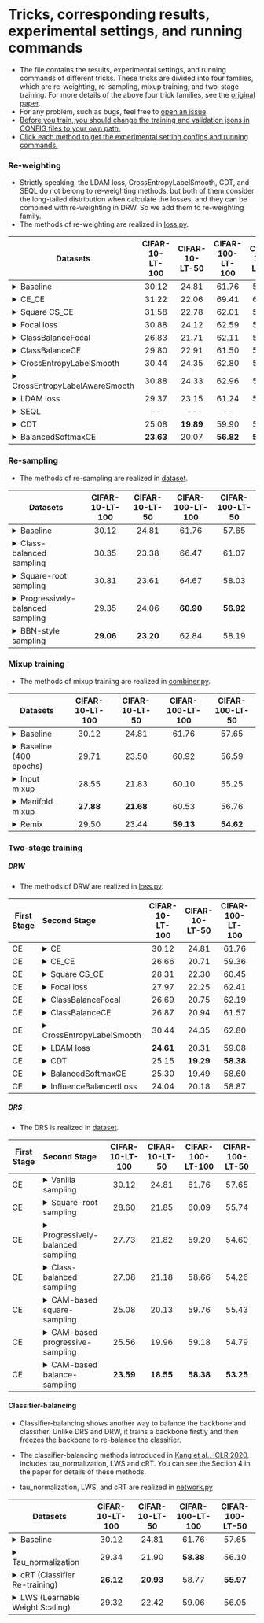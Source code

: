 # Tricks, corresponding results, experimental settings, and running commands

- The file contains the results, experimental settings, and running commands of different tricks. These tricks are divided into four families, which are re-weighting, re-sampling, mixup training, and two-stage training. For more details of the above four trick families, see the [original paper](https://cs.nju.edu.cn/wujx/paper/AAAI2021_Tricks.pdf).
- For any problem, such as bugs, feel free to [open an issue](https://github.com/zhangyongshun/BagofTricks-LT/issues).
- <u>Before you train, you should change the training and validation jsons in CONFIG files to your own path.</u>
- <u>Click each method to get the experimental setting  configs and running commands.</u>

### Re-weighting

- Strictly speaking, the LDAM loss, CrossEntropyLabelSmooth, CDT, and SEQL do not belong to re-weighting methods, but both of them consider the long-tailed distribution when calculate the losses, and they can be combined with re-weighting in DRW. So we add them to re-weighting family.
- The methods of re-weighting are realized in [loss.py](https://github.com/zhangyongshun/BagofTricks-LT/blob/main/lib/loss/loss.py).

| Datasets                                                     | CIFAR-10-LT-100 | CIFAR-10-LT-50 | CIFAR-100-LT-100 | CIFAR-100-LT-50 |
| ------------------------------------------------------------ | :-------------: | :------------: | :--------------: | :-------------: |
| <details><summary>Baseline</summary> <ol><li>CONFIG (from left to right):<ul>          <li>configs/cui_cifar/baseline/{cifar10_im100.yaml, cifar10_im50.yaml, cifar100_im100.yaml, cifar100_im50.yaml}</li></ul>      </li><br/>      <li>Running commands:<ul><li>bash data_parallel_train.sh CONFIG GPU</li></ul> </li>      </ol></details> |      30.12      |     24.81      |      61.76       |      57.65      |
| <details><summary>CE_CE</summary> <ol><li>Introduction: <ul><li>The most commonly used re-weighting method, you can see Eq. (2) in our [paper]() for more details. </li></ul></li> <br/> <li>CONFIG:<ul><li>configs/cui_cifar/loss/csce/{cifar10_im100.yaml, cifar10_im50.yaml, cifar100_im100.yaml, cifar100_im50.yaml}</li></ul>  </li><br/>      <li>Running commands:<ul><li>bash data_parallel_train.sh CONFIG GPU</li></ul> </li>      </ol></details> |      31.22      |     22.06      |      69.41       |      62.05      |
| <details><summary>Square CS_CE</summary> <ol><li>Introduction: <ul><li>This is a smooth version of CE_CE (smooth CS_CE), which add a hyper-parameter $ \gamma$ to vanilla CS_CE. In smooth CS_CE, the loss weight of class i is defined as: $(\frac{N_{min}}{N_i})^\gamma$, where $\gamma \in [0, 1]$, $N_i$ is the number of images in class i. We set $\gamma = 0.5$ to get a square-root version of CS_CE (Square CE_CE). </li></ul></li> <br/> <li>CONFIG:<ul><li>configs/cui_cifar/loss/csce/{cifar10_im100_square.yaml, cifar10_im50_square.yaml, cifar100_im100_square.yaml, cifar100_im50_square.yaml}</li></ul>      </li><br/>      <li>Running commands:<ul><li>bash data_parallel_train.sh CONFIG GPU</li></ul> </li>      </ol></details> |      31.58      |     22.78      |      62.01       |      57.66      |
| <details><summary>Focal loss</summary> <ol><li>Introduction: <ul><li>Focal loss makes the model focus training on difficult samples, and you can see Eq. (4) in our [paper]() for more details.</li><li>The Focal loss paper link: [Lin et al., ICCV 2017](https://arxiv.org/abs/1708.02002).</li></ul></li> <br/> <li>CONFIG:<ul><li>configs/cui_cifar/loss/focal/{cifar10_im100.yaml, cifar10_im50.yaml, cifar100_im100.yaml, cifar100_im50.yaml}</li></ul>      </li><br/>      <li>Running commands:<ul><li>bash data_parallel_train.sh CONFIG GPU</li></ul> </li>      </ol></details> |      30.88      |     24.12      |      62.59       |      59.46      |
| <details><summary>ClassBalanceFocal</summary><ol><li>Introduction: <ul><li>The modified version of Focal loss, which is based on the theory of effective numbers, and you can see Eq. (5) in our [paper]() for more details.</li><li>The ClassBalanceFocal paper link: [Cui et al., CVPR 2019](https://arxiv.org/abs/1901.05555).</li></ul></li> <br/> <li>CONFIG:<ul><li>configs/cui_cifar/loss/cbfocal/{cifar10_im100.yaml, cifar10_im50.yaml, cifar100_im100.yaml, cifar100_im50.yaml}</li></ul>      </li><br/>      <li>Running commands:<ul><li>bash data_parallel_train.sh CONFIG GPU</li></ul> </li>      </ol></details> |      26.83      |     21.71      |      62.11       |      57.70      |
| <details><summary>ClassBalanceCE</summary><ol><li>Introduction: <ul><li>The modified version of cross-entropy loss, which is based on the theory of effective numbers, and you can see Eq. (6) in our [paper]() for more details.</li><li>The ClassBalanceCE paper link: [Cui et al., CVPR 2019](https://arxiv.org/abs/1901.05555).</li></ul></li> <br/> <li>CONFIG:<ul><li>configs/cui_cifar/loss/cbce/{cifar10_im100.yaml, cifar10_im50.yaml, cifar100_im100.yaml, cifar100_im50.yaml}</li></ul>      </li><br/>      <li>Running commands:<ul><li>bash data_parallel_train.sh CONFIG GPU</li></ul> </li>      </ol></details> |      29.80      |     22.91      |      61.50       |      57.98      |
| <details><summary>CrossEntropyLabelSmooth</summary><ol><li>Introduction: <ul><li>The commonly used regularization trick, label smoothing,  based on cross-entropy loss. </li><li>The CrossEntropyLabelSmooth paper link: [Szegedy et al., CVPR 2016](https://arxiv.org/abs/1512.00567).</li></ul></li> <br/> <li>CONFIG:<ul><li>configs/cui_cifar/loss/cels/{cifar10_im100.yaml, cifar10_im50.yaml, cifar100_im100.yaml, cifar100_im50.yaml}</li></ul>      </li><br/>      <li>Running commands:<ul><li>bash data_parallel_train.sh CONFIG GPU</li></ul> </li>      </ol></details> |      30.44      |     24.35      |      62.80       |      57.55      |
| <details><summary>CrossEntropyLabelAwareSmooth</summary><ol><li>Introduction: <ul><li>The  modified regularization trick, label-aware smoothing,  which is based on label smoothing. It assigns different smoothing factors for each class according to the number of training images it contains. </li><li>The CrossEntropyLabelAwareSmooth paper link: [Zhong et al., CVPR 2021](https://arxiv.org/abs/2104.00466).</li></ul></li> <br/> <li>CONFIG:<ul><li>configs/cui_cifar/loss/celas/{cifar10_im100.yaml, cifar10_im50.yaml, cifar100_im100.yaml, cifar100_im50.yaml}</li></ul>      </li><br/>      <li>Running commands:<ul><li>bash data_parallel_train.sh CONFIG GPU</li></ul> </li>      </ol></details> |      30.88      |     24.33      |      62.96       |      58.29      |
| <details><summary>LDAM loss</summary><ol><li>Introduction: <ul><li>LDAM loss is one of metric learning methods, which aims to assign different margins to different class. </li><li>The LDAM loss paper link: [Cao et al., NeurIPS 2019](https://arxiv.org/abs/1906.07413).</li></ul></li> <br/> <li>CONFIG:<ul><li>configs/cui_cifar/loss/ldam/{cifar10_im100.yaml, cifar10_im50.yaml, cifar100_im100.yaml, cifar100_im50.yaml}</li></ul>      </li><br/>      <li>Running commands:<ul><li>bash data_parallel_train.sh CONFIG GPU</li></ul> </li>      </ol></details> |      29.37      |     23.15      |      61.24       |      57.86      |
| <details><summary>SEQL</summary><ol><li>**The SEQL in my implementation doesn't work. The loss will be NaN in training procedure. I will figure out this bug in next few days.**</li><br/><li>Introduction: <ul><li>The softmax equalization loss (SEQL) aims to reduce the gradients of tail classes' negative samples. The author argues that the imbalance of gradients in tail classes' positive and negtive samples causes bad influences.</li><li>The SEQL paper link: [Tan et al., CVPR 2020](https://arxiv.org/abs/2003.05176).</li></ul></li> <br/> <li>CONFIG:<ul><li>configs/cui_cifar/loss/seql/{cifar10_im100.yaml, cifar10_im50.yaml, cifar100_im100.yaml, cifar100_im50.yaml}</li></ul>      </li><br/>      <li>Running commands:<ul><li>bash data_parallel_train.sh CONFIG GPU</li></ul> </li>      </ol></details> |       --        |       --       |        --        |       --        |
| <details><summary>CDT</summary><ol><li>Introduction: <ul><li>The authors find that a model significantly over-fits the tail classes, and they argue that feature deviation between the training and test samples causes this problem. So they propose class-dependent temperatures (CDT). </li><li>The CDT paper link: [Ye et al., arXiv 2020](https://arxiv.org/abs/2001.01385).</li></ul></li> <br/> <li>CONFIG:<ul><li>configs/cui_cifar/loss/cdt/{cifar10_im100.yaml, cifar10_im50.yaml, cifar100_im100.yaml, cifar100_im50.yaml}</li></ul>      </li><br/>      <li>Running commands:<ul><li>bash data_parallel_train.sh CONFIG GPU</li></ul> </li>      </ol></details> |      25.08      |   **19.89**    |      59.90       |      56.33      |
| <details><summary>BalancedSoftmaxCE</summary><ol><li>Introduction: <ul><li>A simple and effective re-weighting method, and you can see Eq. (4) in the author paper. </li><li>The BalancedSoftmaxCE paper link: [Ren et al., NeurIPS 2020](https://arxiv.org/abs/2007.10740).</li></ul></li> <br/> <li>CONFIG:<ul><li>configs/cui_cifar/loss/bsce/{cifar10_im100.yaml, cifar10_im50.yaml, cifar100_im100.yaml, cifar100_im50.yaml}</li></ul>      </li><br/>      <li>Running commands:<ul><li>bash data_parallel_train.sh CONFIG GPU</li></ul> </li>      </ol></details> |    **23.63**    |     20.07      |    **56.82**     |    **54.55**    |

### Re-sampling

- The methods of re-sampling are realized in [dataset](https://github.com/zhangyongshun/BagofTricks-LT/tree/main/lib/dataset).

| Datasets                                                     | CIFAR-10-LT-100 | CIFAR-10-LT-50 | CIFAR-100-LT-100 | CIFAR-100-LT-50 |
| ------------------------------------------------------------ | :-------------: | :------------: | :--------------: | :-------------: |
| <details><summary>Baseline</summary> <ol><li>CONFIG (from left to right):<ul>          <li>configs/cui_cifar/baseline/{cifar10_im100.yaml, cifar10_im50.yaml, cifar100_im100.yaml, cifar100_im50.yaml}</li></ul>      </li><br/>      <li>Running commands:<ul><li>bash data_parallel_train.sh CONFIG GPU</li></ul> </li>      </ol></details> |      30.12      |     24.81      |      61.76       |      57.65      |
| <details><summary>Class-balanced sampling</summary><ol><li>Introduction: <ul><li>Class-balanced sampling makes each class to have an equal probability of being selected, and you can see the section `Re-sampling` in our [paper]() for more details. </li><li>The class-balanced sampling paper link: [Kang et al., ICLR 2020](https://arxiv.org/abs/1910.09217).</li></ul></li> <br/> <li>CONFIG:<ul><li>configs/cui_cifar/resampling/balance/{cifar10_im100.yaml, cifar10_im50.yaml, cifar100_im100.yaml, cifar100_im50.yaml}</li></ul>      </li><br/>      <li>Running commands:<ul><li>bash data_parallel_train.sh CONFIG GPU</li></ul> </li>      </ol></details> |      30.35      |     23.38      |      66.47       |      61.07      |
| <details><summary>Square-root sampling</summary><ol><li>Introduction: <ul><li>Square-root sampling aims to return a lighter imbalanced dataset., and you can see the section `Re-sampling` in our [paper]() for more details. </li><li>The square-root sampling paper link: [Kang et al., ICLR 2020](https://arxiv.org/abs/1910.09217).</li></ul></li> <br/> <li>CONFIG:<ul><li>configs/cui_cifar/resampling/square/{cifar10_im100.yaml, cifar10_im50.yaml, cifar100_im100.yaml, cifar100_im50.yaml}</li></ul>      </li><br/>      <li>Running commands:<ul><li>bash data_parallel_train.sh CONFIG GPU</li></ul> </li>      </ol></details> |      30.81      |     23.61      |      64.67       |      58.03      |
| <details><summary>Progressively-balanced sampling</summary><ol><li>Introduction: <ul><li>Progressively-balanced sampling changes the sampling probabilities of classes from random sampling to class-balanced sampling., and you can see the section `Re-sampling` in our [paper]() for more details. </li><li>The progressively-balanced sampling paper link: [Kang et al., ICLR 2020](https://arxiv.org/abs/1910.09217).</li></ul></li> <br/> <li>CONFIG:<ul><li>configs/cui_cifar/resampling/progressive/{cifar10_im100.yaml, cifar10_im50.yaml, cifar100_im100.yaml, cifar100_im50.yaml}</li></ul>      </li><br/>      <li>Running commands:<ul><li>bash data_parallel_train.sh CONFIG GPU</li></ul> </li>      </ol></details> |      29.35      |     24.06      |    **60.90**     |    **56.92**    |
| <details><summary>BBN-style sampling</summary><ol><li>Introduction: <ul><li>We combine the sampling method of BBN, which consists of a uniform sampler and a reverse sampler, with input mixup.  For more details about these two samplers, you can read the original paper.  </li><li>The progressively-balanced sampling paper link: [Zhou et al., CVPR 2020]( https://arxiv.org/abs/1912.02413).</li></ul></li> <br/> <li>CONFIG:<ul><li>configs/cui_cifar/resampling/bbn-style/{cifar10_im100.yaml, cifar10_im50.yaml, cifar100_im100.yaml, cifar100_im50.yaml}</li></ul>      </li><br/>      <li>Running commands:<ul><li>bash data_parallel_train.sh CONFIG GPU</li></ul> </li>      </ol></details> |    **29.06**    |   **23.20**    |      62.84       |      58.19      |

### Mixup training

- The methods of mixup training are realized in [combiner.py](https://github.com/zhangyongshun/BagofTricks-LT/blob/main/lib/core/combiner.py).

| Datasets                                                     | CIFAR-10-LT-100 | CIFAR-10-LT-50 | CIFAR-100-LT-100 | CIFAR-100-LT-50 |
| ------------------------------------------------------------ | :-------------: | :------------: | :--------------: | :-------------: |
| <details><summary>Baseline</summary> <ol><li>CONFIG (from left to right):<ul>          <li>configs/cui_cifar/baseline/{cifar10_im100.yaml, cifar10_im50.yaml, cifar100_im100.yaml, cifar100_im50.yaml}</li></ul>      </li><br/>      <li>Running commands:<ul><li>bash data_parallel_train.sh CONFIG GPU</li></ul> </li>      </ol></details> |      30.12      |     24.81      |      61.76       |      57.65      |
| <details><summary>Baseline (400 epochs)</summary><ol><li>Using baseline settings to train 400 epochs. On CIFAR-LT, the learning rate should be divided by 100 at the 320th and 360th epoch, respectively.</li></ol></details> |      29.71      |     23.50      |      60.92       |      56.59      |
| <details><summary>Input mixup</summary> <ol><li>Introduction: <ul><li>In input mixup, each new example is formed with two randomly sampled example by a weighted linear interpolation, and we only use the new example to train the network. You can see the section `Mixup training` in our [paper]() for more details. </li><li>The mixup paper link: [Zhang et al., ICLR 2018](https://arxiv.org/abs/1710.09412).</li></ul></li> <br/> <li>CONFIG:<ul><li>configs/cui_cifar/mixup/input_mixup/{cifar10_im100_im_alpha10.yaml, cifar10_im50_im_alpha10.yaml, cifar100_im100_im_alpha10.yaml, cifar100_im50_im_alpha10.yaml}</li></ul>      </li><br/>      <li>Running commands:<ul><li>bash data_parallel_train.sh CONFIG GPU</li></ul> </li>      </ol></details> |      28.55      |     21.83      |      60.10       |      55.25      |
| <details><summary>Manifold mixup</summary><ol><li>Introduction: <ul><li>Manifold mixup encourages neural networks to predict less confidently on interpolations of hidden representations. We apply manifold mixup on only one layer in our experiments. You can see the section `Mixup training` in our [paper]() for more details. </li><li>The manifold mixup paper link: [Verma et al., ICML 2019](https://arxiv.org/abs/1806.05236).</li></ul></li> <br/> <li>CONFIG:<ul><li>configs/cui_cifar/mixup/manifold_mixup/{cifar10_im100_mm_alpha10.yaml, cifar10_im50_mm_alpha10.yaml, cifar100_im100_mm_alpha10.yaml, cifar100_im50_mm_alpha10.yaml}</li></ul>      </li><br/>      <li>Running commands:<ul><li>bash data_parallel_train.sh CONFIG GPU</li></ul> </li>      </ol></details> |    **27.88**    |   **21.68**    |      60.53       |      56.76      |
| <details><summary>Remix</summary><ol><li>Introduction: <ul><li>Remix assigns the label in favor of the minority class by providing a disproportionately higher weight to the minority class. </li><li>The remix paper link: [Chou et al., ECCV 2020 workshop](https://arxiv.org/abs/1710.09412).</li></ul></li> <br/> <li>CONFIG:<ul><li>configs/cui_cifar/mixup/remix/{cifar10_im100_remix_alpha10.yaml, cifar10_im50_remix_alpha10.yaml, cifar100_remix100_im_alpha10.yaml, cifar100_im50_remix_alpha10.yaml}</li></ul>      </li><br/>      <li>Running commands:<ul><li>bash data_parallel_train.sh CONFIG GPU</li></ul> </li>      </ol></details> |      29.50      |     23.44      |    **59.13**     |    **54.62**    |

### Two-stage training

##### DRW

- The methods of DRW are realized in [loss.py](https://github.com/zhangyongshun/BagofTricks-LT/blob/main/lib/loss/loss.py).

| First Stage | Second Stage                                                 | CIFAR-10-LT-100 | CIFAR-10-LT-50 | CIFAR-100-LT-100 | CIFAR-100-LT-50 |
| ----------- | :----------------------------------------------------------- | :-------------: | :------------: | :--------------: | :-------------: |
| CE          | <details><summary>CE</summary> <ol><li>CONFIG (from left to right):<ul>          <li>configs/cui_cifar/baseline/{cifar10_im100.yaml, cifar10_im50.yaml, cifar100_im100.yaml, cifar100_im50.yaml}</li></ul>      </li><br/>      <li>Running commands:<ul><li>bash data_parallel_train.sh CONFIG GPU</li></ul> </li>      </ol></details> |      30.12      |     24.81      |      61.76       |      57.65      |
| CE          | <details><summary>CE_CE</summary> <ol> <li>CONFIG:<ul><li>configs/cui_cifar/two_stage/drw/csce/{cifar10_im100.yaml, cifar10_im50.yaml, cifar100_im100.yaml, cifar100_im50.yaml}</li></ul>  </li><br/>      <li>Running commands:<ul><li>bash data_parallel_train.sh CONFIG GPU</li></ul> </li>      </ol></details> |      26.66      |     20.71      |      59.36       |      54.77      |
| CE          | <details><summary>Square CS_CE</summary> <ol> <li>CONFIG:<ul><li>configs/cui_cifar/two_stage/drw/csce/{cifar10_im100_square.yaml, cifar10_im50_square.yaml, cifar100_im100_square.yaml, cifar100_im50_square.yaml}</li></ul>      </li><br/>      <li>Running commands:<ul><li>bash data_parallel_train.sh CONFIG GPU</li></ul> </li>      </ol></details> |      28.31      |     22.30      |      60.45       |      56.07      |
| CE          | <details><summary>Focal loss</summary> <ol> <li>CONFIG:<ul><li>configs/cui_cifar/two_stage/drw/focal/{cifar10_im100.yaml, cifar10_im50.yaml, cifar100_im100.yaml, cifar100_im50.yaml}</li></ul>      </li><br/>      <li>Running commands:<ul><li>bash data_parallel_train.sh CONFIG GPU</li></ul> </li>      </ol></details> |      27.97      |     22.25      |      62.41       |      58.51      |
| CE          | <details><summary>ClassBalanceFocal</summary><ol> <li>CONFIG:<ul><li>configs/cui_cifar/two_stage/drw/cbfocal/{cifar10_im100.yaml, cifar10_im50.yaml, cifar100_im100.yaml, cifar100_im50.yaml}</li></ul>      </li><br/>      <li>Running commands:<ul><li>bash data_parallel_train.sh CONFIG GPU</li></ul> </li>      </ol></details> |      26.69      |     20.75      |      62.19       |      56.68      |
| CE          | <details><summary>ClassBalanceCE</summary><ol> <li>CONFIG:<ul><li>configs/cui_cifar/two_stage/drw/cbce/{cifar10_im100.yaml, cifar10_im50.yaml, cifar100_im100.yaml, cifar100_im50.yaml}</li></ul>      </li><br/>      <li>Running commands:<ul><li>bash data_parallel_train.sh CONFIG GPU</li></ul> </li>      </ol></details> |      26.87      |     20.94      |      61.57       |      57.49      |
| CE          | <details><summary>CrossEntropyLabelSmooth</summary><ol> <li>CONFIG:<ul><li>configs/cui_cifar/two_stage/drw/cels/{cifar10_im100.yaml, cifar10_im50.yaml, cifar100_im100.yaml, cifar100_im50.yaml}</li></ul>      </li><br/>      <li>Running commands:<ul><li>bash data_parallel_train.sh CONFIG GPU</li></ul> </li>      </ol></details> |      30.44      |     24.35      |      62.80       |      57.55      |
| CE          | <details><summary>LDAM loss</summary><ol> <li>CONFIG:<ul><li>configs/cui_cifar/two_stage/drw/ldam/{cifar10_im100.yaml, cifar10_im50.yaml, cifar100_im100.yaml, cifar100_im50.yaml}</li></ul>      </li><br/>      <li>Running commands:<ul><li>bash data_parallel_train.sh CONFIG GPU</li></ul> </li>      </ol></details> |    **24.61**    |     20.31      |      59.08       |      54.46      |
| CE          | <details><summary>CDT</summary><ol> <li>CONFIG:<ul><li>configs/cui_cifar/two_stage/drw/cdt/{cifar10_im100.yaml, cifar10_im50.yaml, cifar100_im100.yaml, cifar100_im50.yaml}</li></ul>      </li><br/>      <li>Running commands:<ul><li>bash data_parallel_train.sh CONFIG GPU</li></ul> </li>      </ol></details> |      25.15      |   **19.29**    |    **58.38**     |    **53.97**    |
| CE          | <details><summary>BalancedSoftmaxCE</summary><ol> <li>CONFIG:<ul><li>configs/cui_cifar/two_stage/drw/bsce/{cifar10_im100.yaml, cifar10_im50.yaml, cifar100_im100.yaml, cifar100_im50.yaml}</li></ul>      </li><br/>      <li>Running commands:<ul><li>bash data_parallel_train.sh CONFIG GPU</li></ul> </li>      </ol></details> |      25.30      |     19.49      |      58.60       |      54.16      |
| CE          | <details><summary>InfluenceBalancedLoss</summary><ol> <li>CONFIG:<ul><li>configs/cui_cifar/two_stage/drw/ibloss/{cifar10_im100.yaml, cifar10_im50.yaml, cifar100_im100.yaml, cifar100_im50.yaml}</li></ul>      </li><br/>      <li>Running commands:<ul><li>bash data_parallel_train.sh CONFIG GPU</li></ul> </li>      </ol></details> |      24.04      |     20.18      |      58.87       |      55.76      |

##### DRS

- The DRS is realized in [dataset](https://github.com/zhangyongshun/BagofTricks-LT/tree/main/lib/dataset).

| First Stage | Second Stage                                                 | CIFAR-10-LT-100 | CIFAR-10-LT-50 | CIFAR-100-LT-100 | CIFAR-100-LT-50 |
| ----------- | :----------------------------------------------------------- | :-------------: | :------------: | :--------------: | :-------------: |
| CE          | <details><summary>Vanilla sampling</summary> <ol><li>CONFIG (from left to right):<ul>          <li>configs/cui_cifar/baseline/{cifar10_im100.yaml, cifar10_im50.yaml, cifar100_im100.yaml, cifar100_im50.yaml}</li></ul>      </li><br/>      <li>Running commands:<ul><li>bash data_parallel_train.sh CONFIG GPU</li></ul> </li>      </ol></details> |      30.12      |     24.81      |      61.76       |      57.65      |
| CE          | <details><summary>Square-root sampling</summary> <ol> <li>CONFIG:<ul><li>configs/cui_cifar/two_stage/drs/squre/{cifar10_im100.yaml, cifar10_im50.yaml, cifar100_im100.yaml, cifar100_im50.yaml}</li></ul>  </li><br/>      <li>Running commands:<ul><li>bash data_parallel_train.sh CONFIG GPU</li></ul> </li>      </ol></details> |      28.60      |     21.85      |      60.09       |      55.74      |
| CE          | <details><summary>Progressively-balanced sampling</summary> <ol> <li>CONFIG:<ul><li>configs/cui_cifar/two_stage/drs/progressive/{cifar10_im100.yaml, cifar10_im50.yaml, cifar100_im100.yaml, cifar100_im50.yaml}</li></ul>  </li><br/>      <li>Running commands:<ul><li>bash data_parallel_train.sh CONFIG GPU</li></ul> </li>      </ol></details> |      27.73      |     21.82      |      59.20       |      54.60      |
| CE          | <details><summary>Class-balanced sampling</summary> <ol> <li>CONFIG:<ul><li>configs/cui_cifar/two_stage/drs/balance/{cifar10_im100.yaml, cifar10_im50.yaml, cifar100_im100.yaml, cifar100_im50.yaml}</li></ul>  </li><br/>      <li>Running commands:<ul><li>bash data_parallel_train.sh CONFIG GPU</li></ul> </li>      </ol></details> |      27.08      |     21.18      |      58.66       |      54.26      |
| CE          | <details><summary>CAM-based square-sampling</summary> <ol> <li>CONFIG:<ul><li>**FIRST-STAGE-CONFIG:** configs/cui_cifar/two_stage/drs/cam_based_sampling/first_stage/{cifar10_im100.yaml, cifar10_im50.yaml, cifar100_im100.yaml, cifar100_im50.yaml}</li><li>**CAM-GENERATION-CONFIG:** configs/cui_cifar/two_stage/drs/cam_based_sampling/cam_generation/{cifar10_im100.yaml, cifar10_im50.yaml, cifar100_im100.yaml, cifar100_im50.yaml}</li><li> **SECOND-STAGE-CONFIG:** configs/cui_cifar/two_stage/drs/cam_based_sampling/second_stage/square/{cifar10_im100.yaml, cifar10_im50.yaml, cifar100_im100.yaml, cifar100_im50.yaml}</li></ul>  </li><br/>      <li>Running commands:<ul><li>You have three steps. You should run this codebase with the configs in **the first stage**, **CAM generation**, and **the second stage**  step by step.</li><li><ul>bash data_parallel_train.sh FIRST-STAGE-CONFIG GPU</ul><ul>bash data_parallel_train.sh CAM-GENERATION-CONFIG GPU</ul><ul>bash data_parallel_train.sh SECOND-STAGE-CONFIG GPU</ul></li></ul> </li>      </ol></details> |      25.08      |     20.13      |      59.76       |      55.43      |
| CE          | <details><summary>CAM-based progressive-sampling</summary> <ol><li>CONFIG:<ul><li>**FIRST-STAGE-CONFIG:** configs/cui_cifar/two_stage/drs/cam_based_sampling/first_stage/{cifar10_im100.yaml, cifar10_im50.yaml, cifar100_im100.yaml, cifar100_im50.yaml}</li><li>**CAM-GENERATION-CONFIG:** configs/cui_cifar/two_stage/drs/cam_based_sampling/cam_generation/{cifar10_im100.yaml, cifar10_im50.yaml, cifar100_im100.yaml, cifar100_im50.yaml}</li><li> **SECOND-STAGE-CONFIG:** configs/cui_cifar/two_stage/drs/cam_based_sampling/second_stage/progressive/{cifar10_im100.yaml, cifar10_im50.yaml, cifar100_im100.yaml, cifar100_im50.yaml}</li></ul>  </li><br/>      <li>Running commands:<ul><li>You have three steps. You should run this codebase with the configs in **the first stage**, **CAM generation**, and **the second stage**  step by step.</li><li><ul>bash data_parallel_train.sh FIRST-STAGE-CONFIG GPU</ul><ul>bash data_parallel_train.sh CAM-GENERATION-CONFIG GPU</ul><ul>bash data_parallel_train.sh SECOND-STAGE-CONFIG GPU</ul></li></ul> </li>      </ol></details> |      25.56      |     19.96      |      59.18       |      54.79      |
| CE          | <details><summary>CAM-based balance-sampling</summary> <ol> <li>CONFIG:<ul><li>**FIRST-STAGE-CONFIG:** configs/cui_cifar/two_stage/drs/cam_based_sampling/first_stage/{cifar10_im100.yaml, cifar10_im50.yaml, cifar100_im100.yaml, cifar100_im50.yaml}</li><li>**CAM-GENERATION-CONFIG:** configs/cui_cifar/two_stage/drs/cam_based_sampling/cam_generation/{cifar10_im100.yaml, cifar10_im50.yaml, cifar100_im100.yaml, cifar100_im50.yaml}</li><li> **SECOND-STAGE-CONFIG:** configs/cui_cifar/two_stage/drs/cam_based_sampling/second_stage/balance/{cifar10_im100.yaml, cifar10_im50.yaml, cifar100_im100.yaml, cifar100_im50.yaml}</li></ul>  </li><br/>      <li>Running commands:<ul><li>You have three steps. You should run this codebase with the configs in **the first stage**, **CAM generation**, and **the second stage**  step by step.</li><li><ul>bash data_parallel_train.sh FIRST-STAGE-CONFIG GPU</ul><ul>bash data_parallel_train.sh CAM-GENERATION-CONFIG GPU</ul><ul>bash data_parallel_train.sh SECOND-STAGE-CONFIG GPU</ul></li></ul> </li>      </ol></details> |    **23.59**    |   **18.55**    |    **58.38**     |    **53.25**    |

#### Classifier-balancing

- Classifier-balancing shows another way to balance the backbone and classifier. Unlike DRS and DRW, it trains a backbone firstly and then freezes the backbone to re-balance the classifier. 

- The classifier-balancing methods introduced in [Kang et al., ICLR 2020](https://arxiv.org/abs/1910.09217),  includes tau_normalization, LWS and cRT. You can see the Section 4 in the paper for details of these methods.
- tau_normalization, LWS, and cRT are realized in [network.py](https://github.com/zhangyongshun/BagofTricks-LT/blob/main/lib/net/network.py#L102)

| Datasets                                                     | CIFAR-10-LT-100 | CIFAR-10-LT-50 | CIFAR-100-LT-100 | CIFAR-100-LT-50 |
| ------------------------------------------------------------ | :-------------: | :------------: | :--------------: | :-------------: |
| <details><summary>Baseline</summary> <ol><li>CONFIG (from left to right):<ul>          <li>configs/cui_cifar/baseline/{cifar10_im100.yaml, cifar10_im50.yaml, cifar100_im100.yaml, cifar100_im50.yaml}</li></ul>      </li><br/>      <li>Running commands:<ul><li>bash data_parallel_train.sh CONFIG GPU</li></ul> </li>      </ol></details> |      30.12      |     24.81      |      61.76       |      57.65      |
| <details><summary>Tau_normalization</summary><ol><li>Introduction: <ul><li>The tau_normalization paper link: [Kang et al., ICLR 2020](https://arxiv.org/abs/1910.09217).</li><li>**When using tau_normalization, you should have a trained model firstly and then change the `TEST.MODEL_FILE` to your own path.**</li></ul></li> <br/> <li>CONFIG:<ul><li>configs/cui_cifar/two_stage/classifier_balance/tau_norm/{cifar10_im100.yaml, cifar10_im50.yaml, cifar100_im100.yaml, cifar100_im50.yaml}</li></ul>      </li><br/>      <li>Running commands:<ul><li>python main/valid.py --cfg CONFIG --gpus GPU</li></ul> </li>      </ol></details> |      29.34      |     21.90      |    **58.38**     |      56.10      |
| <details><summary>cRT (Classifier Re-training)</summary><ol><li>Introduction: <ul><li>The cRT paper link: [Kang et al., ICLR 2020](https://arxiv.org/abs/1910.09217).</li><li>**When using cRT, you should have a trained model firstly and then change the `NETWORK.PRETRAINED_MODEL` to your own path.**</li></ul></li> <br/> <li>CONFIG:<ul><li>configs/cui_cifar/two_stage/classifier_balance/cRT/{cifar10_im100.yaml, cifar10_im50.yaml, cifar100_im100.yaml, cifar100_im50.yaml}</li></ul>      </li><br/>      <li>Running commands:<ul><li>bash data_parallel_train.sh CONFIG GPU</li></ul> </li>      </ol></details> |    **26.12**    |   **20.93**    |      58.77       |    **55.97**    |
| <details><summary>LWS (Learnable Weight Scaling)</summary><ol><li>Introduction: <ul><li>The LWS paper link: [Kang et al., ICLR 2020](https://arxiv.org/abs/1910.09217).</li><li>**When using LWS, you should have a trained model firstly and then change the `NETWORK.PRETRAINED_MODEL` to your own path.**</li></ul></li> <br/> <li>CONFIG:<ul><li>configs/cui_cifar/two_stage/classifier_balance/LWS/{cifar10_im100.yaml, cifar10_im50.yaml, cifar100_im100.yaml, cifar100_im50.yaml}</li></ul>      </li><br/>      <li>Running commands:<ul><li>bash data_parallel_train.sh CONFIG GPU</li></ul> </li>      </ol></details> |      29.32      |     22.42      |      59.06       |      56.05      |